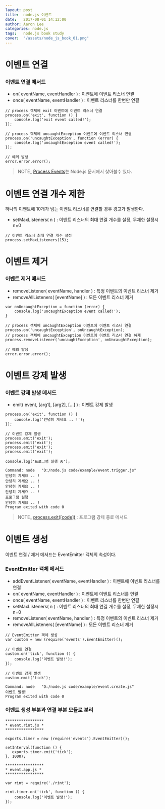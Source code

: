 ```yaml
---
layout: post
title:  node.js 이벤트
date:   2017-08-01 14:12:00
author: Aaron Lee
categories: node.js
tags:	node.js book study
cover:  "/assets/node_js_book_01.png"
---
```


# 이벤트 연결
### 이벤트 연결 메서드
- on( eventName, eventHandler ) : 이벤트에 이벤트 리스너 연결
- once( eventName, eventHandler ) : 이벤트 리스너를 한번만 연결

```
// process 객체에 exit 이벤트에 이벤트 리스너 연결
process.on('exit', function () {
    console.log('exit event called!');
});

// process 객체에 uncaughtException 이벤트에 이벤트 리스너 연결
process.on('uncaughtException', function (error) {
    console.log('uncaughtException event called!');
});

// 예외 발생
error.error.error();
```

> NOTE_ [Process Events](https://nodejs.org/api/process.html#process_process_events)는 Node.js 문서에서 찾아볼수 있다.

# 이벤트 연결 개수 제한
하나의 이벤트에 10개가 넘는 이벤트 리스너를 연결할 경우 경고가 발생한다.
- setMaxListeners( n ) : 이벤트 리스너의 최대 연결 개수를 설정, 무제한 설정시 n=0

```
// 이벤트 리스너 최대 연결 개수 설정
process.setMaxListeners(15);
```

# 이벤트 제거
### 이벤트 제거 메서드
- removeListener( eventName, handler ) : 특정 이벤트의 이벤트 리스너 제거
- removeAllListeners( [eventName] ) : 모든 이벤트 리스너 제거

```
var onUncaughtException = function (error) {
    console.log('uncaughtException event called!');
}

// process 객체에 uncaughtException 이벤트에 이벤트 리스너 연결
process.on('uncaughtException', onUncaughtException);
// process 객체에 uncaughtException 이벤트에 이벤트 리스너 연결 해제
process.removeListener('uncaughtException', onUncaughtException);

// 예외 발생
error.error.error();
```

# 이벤트 강제 발생
### 이벤트 강제 발생 메서드
- emit( event, [arg1], [arg2], [...] ) : 이벤트 강제 발생

```
process.on('exit', function () {
    console.log('안녕히 계세요 .. !');
});

// 이벤트 강제 발생
process.emit('exit');
process.emit('exit');
process.emit('exit');
process.emit('exit');

console.log('프로그램 실행 중');
```
```
Command: node   "D:/node.js code/example/event.trigger.js" 
안녕히 계세요 .. !
안녕히 계세요 .. !
안녕히 계세요 .. !
안녕히 계세요 .. !
프로그램 실행 
안녕히 계세요 .. !
Program exited with code 0
```

> NOTE_ [process.exit([code])](https://nodejs.org/api/process.html#process_process_exit_code) : 프로그램 강제 종료 메서드 

# 이벤트 생성
이벤트 연결 / 제거 메서드는 EventEmitter 객체의 속성이다.
### EventEmitter 객체 메서드
- addEventListener( eventName, eventHandler ) : 이벤트에 이벤트 리스너를 연결
- on( eventName, eventHandler ) : 이벤트에 이벤트 리스너를 연결
- once( eventName, eventHandler ) : 이벤트 리스너를 한번만 연결
- setMaxListeners( n ) : 이벤트 리스너의 최대 연결 개수를 설정, 무제한 설정시 n=0
- removeListener( eventName, handler ) : 특정 이벤트의 이벤트 리스너 제거
- removeAllListeners( [eventName] ) : 모든 이벤트 리스너 제거

```
// EventEmitter 객체 생성
var custom = new (require('events').EventEmitter)();

// 이벤트 연결
custom.on('tick', function () {
    console.log('이벤트 발생!');
});

// 이벤트 강제 발생
custom.emit('tick');
```
```
Command: node   "D:/node.js code/example/event.create.js" 
이벤트 발생!
Program exited with code 0
```

### 이벤트 생성 부분과 연결 부분 모듈로 분리
```
*****************
* event.rint.js *
*****************

exports.timer = new (require('events').EventEmitter)();

setInterval(function () {
   exports.timer.emit('tick'); 
}, 1000);
```
```
*****************
* event.app.js *
*****************

var rint = require('./rint');

rint.timer.on('tick', function () {
    console.log('이벤트 발생!');
});
```